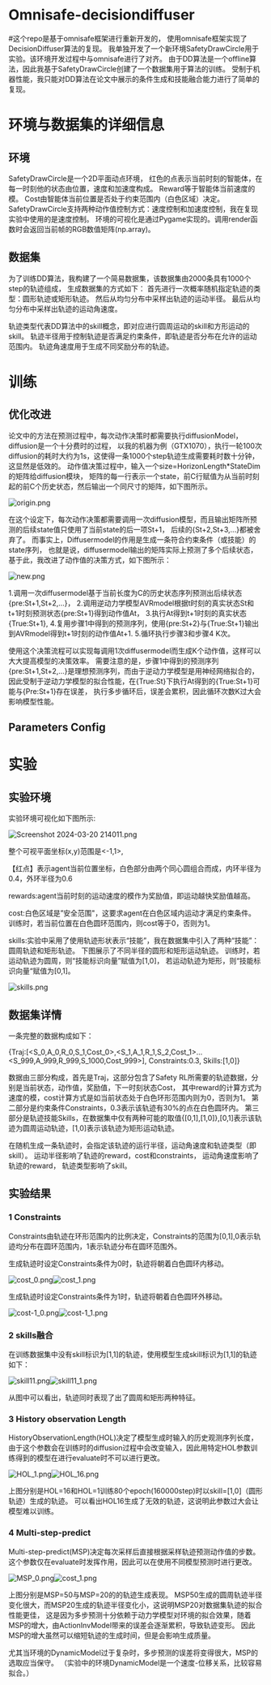 # Omnisafe-decisiondiffuser

#这个repo是基于omnisafe框架进行重新开发的，
使用omnisafe框架实现了DecisionDiffuser算法的复现。
我单独开发了一个新环境SafetyDrawCircle用于实验。该环境开发过程中与omnisafe进行了对齐。
由于DD算法是一个offline算法，因此我基于SafetyDrawCircle创建了一个数据集用于算法的训练。
受制于机器性能，我只能对DD算法在论文中展示的条件生成和技能融合能力进行了简单的复现。

# 环境与数据集的详细信息

## 环境

SafetyDrawCircle是一个2D平面动点环境，
红色的点表示当前时刻的智能体，在每一时刻他的状态由位置，速度和加速度构成。
Reward等于智能体当前速度的模。
Cost由智能体当前位置是否处于约束范围内（白色区域）决定。
SafetyDrawCircle支持两种动作值控制方式：速度控制和加速度控制，我在复现实验中使用的是速度控制。
环境的可视化是通过Pygame实现的。调用render函数时会返回当前帧的RGB数值矩阵(np.array)。

## 数据集

为了训练DD算法，我构建了一个简易数据集，该数据集由2000条具有1000个step的轨迹组成，
生成数据集的方式如下：
首先进行一次概率随机指定轨迹的类型：圆形轨迹或矩形轨迹。
然后从均匀分布中采样出轨迹的运动半径。
最后从均匀分布中采样出轨迹的运动角速度。

轨迹类型代表DD算法中的skill概念，即对应进行圆周运动的skill和方形运动的skill。
轨迹半径用于控制轨迹是否满足约束条件，即轨迹是否分布在允许的运动范围内。
轨迹角速度用于生成不同奖励分布的轨迹。

# 训练

## 优化改进

论文中的方法在预测过程中，每次动作决策时都需要执行diffusionModel，diffusion是一个十分费时的过程，
以我的机器为例（GTX1070），执行一轮100次diffusion的耗时大约为1s，这使得一条1000个step轨迹生成需要耗时数十分钟，
这显然是低效的。
动作值决策过程中，输入一个size=HorizonLength*StateDim的矩阵给diffusion模块，
矩阵的每一行表示一个state，前C行赋值为从当前时刻起的前C个历史状态，然后输出一个同尺寸的矩阵，如下图所示。

![origin.png](resource/origin.png)

在这个设定下，每次动作决策都需要调用一次diffusion模型，而且输出矩阵所预测的后续state值只使用了当前state的后一项St+1，
后续的{St+2,St+3,...}都被舍弃了。
而事实上，Diffusermodel的作用是生成一条符合约束条件（或技能）的state序列，
也就是说，diffusermodel输出的矩阵实际上预测了多个后续状态，
基于此，我改进了动作值的决策方式，如下图所示：

![new.png](resource/new.png)

1.调用一次diffusermodel基于当前长度为C的历史状态序列预测出后续状态{pre:St+1,St+2,...}，
2.调用逆动力学模型AVRmodel根据t时刻的真实状态St和t+1时刻预测状态{pre:St+1}得到动作值At，
3.执行At得到t+1时刻的真实状态{True:St+1},
4.复用步骤1中得到的预测序列，使用{pre:St+2}与{True:St+1}输出到AVRmodel得到t+1时刻的动作值At+1.
5.循环执行步骤3和步骤4 K次。

使用这个决策流程可以实现每调用1次diffusermodel而生成K个动作值，这样可以大大提高模型的决策效率。
需要注意的是，步骤1中得到的预测序列{pre:St+1,St+2,...}是理想预测序列，而由于逆动力学模型是用神经网络拟合的，
因此受制于逆动力学模型的拟合性能，在{True:St}下执行At得到的{True:St+1}可能与{Pre:St+1}存在误差，
执行多步循环后，误差会累积，因此循环次数K过大会影响模型性能。

## Parameters Config

# 实验

## 实验环境

实验环境可视化如下图所示:

![Screenshot 2024-03-20 214011.png](resource/Screenshot%202024-03-20%20214011.png)

整个可视平面坐标(x,y)范围是<-1,1>,

【红点】表示agent当前位置坐标，白色部分由两个同心圆组合而成，内环半径为0.4，外环半径为0.6

rewards:agent当前时刻的运动速度的模作为奖励值，即运动越快奖励值越高。

cost:白色区域是”安全范围"，这要求agent在白色区域内运动才满足约束条件。
训练时，若当前位置在白色圆环范围内，则cost等于0，否则为1。

skills:实验中采用了使用轨迹形状表示“技能”，我在数据集中引入了两种“技能”：圆周轨迹和矩形轨迹。
下图展示了不同半径的圆形和矩形运动轨迹。
训练时，若运动轨迹为圆周，则“技能标识向量”赋值为[1,0]，
若运动轨迹为矩形，则“技能标识向量“赋值为[0,1]。

![skills.png](resource/skills.png)

## 数据集详情

一条完整的数据构成如下：

{Traj:[<S_0,A_0,R_0,S_1,Cost_0>,<S_1,A_1,R_1,S_2,Cost_1>...<S_999,A_999,R_999,S_1000,Cost_999>],
Constraints:0.3,
Skills:[1,0]}

数据由三部分构成，首先是Traj，这部分包含了Safety RL所需要的轨迹数据，分别是当前状态，动作值，奖励值，下一时刻状态Cost，
其中reward的计算方式为速度的模，cost计算方式是如当前状态处于白色环形范围内则为0，否则为1。
第二部分是约束条件Constraints，0.3表示该轨迹有30%的点在白色圆环内。
第三部分是轨迹技能Skills，在数据集中仅有两种可能的取值{[0,1],[1,0]},[0,1]表示该轨迹为圆周运动轨迹，[1,0]表示该轨迹为矩形运动轨迹。

在随机生成一条轨迹时，会指定该轨迹的运行半径，运动角速度和轨迹类型（即skill）。
运动半径影响了轨迹的reward，cost和constraints，
运动角速度影响了轨迹的reward，
轨迹类型影响了skill。

## 实验结果

### 1 Constraints

Constraints由轨迹在环形范围内的比例决定，Constraints的范围为[0,1],0表示轨迹均分布在圆环范围内，1表示轨迹分布在圆环范围外。

生成轨迹时设定Constraints条件为0时，轨迹将朝着白色圆环内移动。

![cost_0.png](resource/cost_0.png)![cost_1.png](resource/cost_1.png)

生成轨迹时设定Constraints条件为1时，轨迹将朝着白色圆环外移动。

![cost-1_0.png](resource/cost-1_0.png)![cost-1_1.png](resource/cost-1_1.png)

### 2 skills融合

在训练数据集中没有skill标识为[1,1]的轨迹，使用模型生成skill标识为[1,1]的轨迹如下：

![skill11.png](resource/skill11.png)![skill11_1.png](resource/skill11_1.png)

从图中可以看出，轨迹同时表现了出了圆周和矩形两种特征。

### 3 History observation Length

HistoryObservationLength(HOL)决定了模型生成时输入的历史观测序列长度，
由于这个参数会在训练时的diffusion过程中会改变输入，因此用特定HOL参数训练得到的模型在进行evaluate时不可以进行更改。

![HOL_1.png](resource/HOL_1.png)![HOL_16.png](resource/HOL_16.png)

上图分别是HOL=16和HOL=1训练80个epoch(160000step)时以skill=[1,0]（圆形轨迹）生成的轨迹。
可以看出HOL16生成了无效的轨迹，这说明此参数过大会让模型难以训练。


### 4 Multi-step-predict

Multi-step-predict(MSP)决定每次采样后直接根据采样轨迹预测动作值的步数。
这个参数仅在evaluate时发挥作用，因此可以在使用不同模型预测时进行更改。

![MSP_0.png](resource/MSP_0.png)![cost_1.png](resource/cost_1.png)

上图分别是MSP=50与MSP=20的的轨迹生成表现。
MSP50生成的圆周轨迹半径变化很大，而MSP20生成的轨迹半径变化小，这说明MSP20对数据集轨迹的拟合性能更佳，
这是因为多步预测十分依赖于动力学模型对环境的拟合效果，随着MSP的增大，由ActionInvModel带来的误差会逐渐累积，导致轨迹变形。
因此MSP的增大虽然可以缩短轨迹的生成时间，但是会影响生成质量。

尤其当环境的DynamicModel过于复杂时，多步预测的误差将变得很大，MSP的选取应当保守。
（实验中的环境DynamicModel是一个速度-位移关系，比较容易拟合。）



